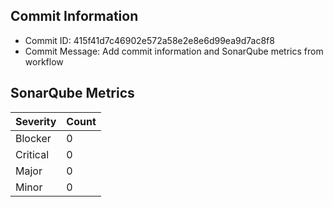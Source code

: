 ## Commit Information
- Commit ID: 415f41d7c46902e572a58e2e8e6d99ea9d7ac8f8
- Commit Message: Add commit information and SonarQube metrics from workflow
## SonarQube Metrics
| Severity | Count |
|----------|-------|
| Blocker  | 0 |
| Critical | 0 |
| Major    | 0 |
| Minor    | 0 |
